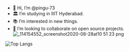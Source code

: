- 👋 Hi, I’m @pingu-73
- 🏛️ I’m studying in IIIT Hyderabad.
- 📚 I’m interested in new things.
- 💞️ I’m looking to collaborate on open source projects.
![_114154552_screenshot2020-08-28at10 51 23 png](https://user-images.githubusercontent.com/121669947/210211076-3713e793-c042-4f77-8cab-43e044cbfb8a.jpeg)

<!---
pingu-73/pingu-73 is a ✨ special ✨ repository because its `README.md` (this file) appears on your GitHub profile.
You can click the Preview link to take a look at your changes.
--->

<!--languages used-->
![Top Langs](https://github-readme-stats.vercel.app/api/top-langs/?username=techoflashh&theme=tokyonight)
